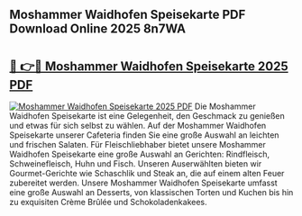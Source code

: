 ## Moshammer Waidhofen Speisekarte PDF Download Online 2025 8n7WA

# <h2><a href="http://gcbkm1d.nevu.top/?p=Moshammer+Waidhofen+Speisekarte">🔗 👉🔴 Moshammer Waidhofen Speisekarte 2025 PDF</a></h2>

[![Moshammer Waidhofen Speisekarte 2025 PDF](https://i.imgur.com/dBaPXMq.png)](http://gcbkm1d.nevu.top/?p=Moshammer+Waidhofen+Speisekarte)
Die Moshammer Waidhofen Speisekarte ist eine Gelegenheit, den Geschmack zu genießen und etwas für sich selbst zu wählen. Auf der Moshammer Waidhofen Speisekarte unserer Cafeteria finden Sie eine große Auswahl an leichten und frischen Salaten. Für Fleischliebhaber bietet unsere Moshammer Waidhofen Speisekarte eine große Auswahl an Gerichten: Rindfleisch, Schweinefleisch, Huhn und Fisch. Unseren Auserwählten bieten wir Gourmet-Gerichte wie Schaschlik und Steak an, die auf einem alten Feuer zubereitet werden. Unsere Moshammer Waidhofen Speisekarte umfasst eine große Auswahl an Desserts, von klassischen Torten und Kuchen bis hin zu exquisiten Crème Brûlée und Schokoladenkakees.
